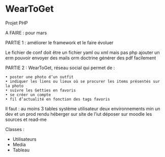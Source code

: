 # WearToGet
Projet PHP

A FAIRE : pour mars

PARTIE 1 : améliorer le framework et le faire évoluer

Le fichier de conf doit être un fichier yaml ou xml mais pas php
ajouter un erm
pouvoir envoyer des mails
orm doctrine
générer des pdf facilement


PARTIE 2 : WearToGet, réseau social qui permet de :

    • poster une photo d’un outfit
    • indiquer les liens ou lieux où se procurer les items présentés sur la photo
    • suivre les Getties en favoris
    • se créer un compte
    • fil d’actualité en fonction des tags favoris

Il faut :
au moins 3 tables
système utilisateur
deux environnements min un dev et un prod 
rendu héberger sur site de l’iut
déposer sur moodle les sources et read-me


Classes :
- Utilisateurs
- Media
- Tableau


